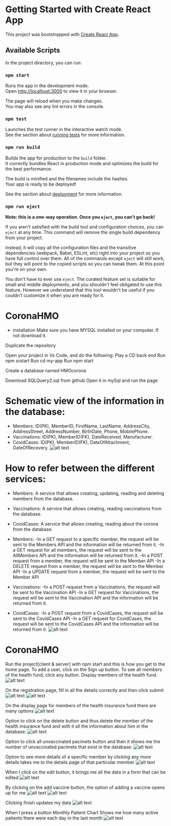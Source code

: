 # Getting Started with Create React App

This project was bootstrapped with [Create React App](https://github.com/facebook/create-react-app).

## Available Scripts

In the project directory, you can run:

### `npm start`

Runs the app in the development mode.\
Open [http://localhost:3000](http://localhost:3000) to view it in your browser.

The page will reload when you make changes.\
You may also see any lint errors in the console.

### `npm test`

Launches the test runner in the interactive watch mode.\
See the section about [running tests](https://facebook.github.io/create-react-app/docs/running-tests) for more information.

### `npm run build`

Builds the app for production to the `build` folder.\
It correctly bundles React in production mode and optimizes the build for the best performance.

The build is minified and the filenames include the hashes.\
Your app is ready to be deployed!

See the section about [deployment](https://facebook.github.io/create-react-app/docs/deployment) for more information.

### `npm run eject`

**Note: this is a one-way operation. Once you `eject`, you can't go back!**

If you aren't satisfied with the build tool and configuration choices, you can `eject` at any time. This command will remove the single build dependency from your project.

Instead, it will copy all the configuration files and the transitive dependencies (webpack, Babel, ESLint, etc) right into your project so you have full control over them. All of the commands except `eject` will still work, but they will point to the copied scripts so you can tweak them. At this point you're on your own.

You don't have to ever use `eject`. The curated feature set is suitable for small and middle deployments, and you shouldn't feel obligated to use this feature. However we understand that this tool wouldn't be useful if you couldn't customize it when you are ready for it.

# CoronaHMO
- installation
Make sure you have MYSQL installed on your computer. If not download it.

Duplicate the repository

Open your project in Vs Code, and do the following:
Play a CD back end
Run npm srstart
Run cd my-app
Run npm start

Create a database named HMOcorona

Download SQLQuery2.sql from github
Open it in mySql and run the page

# Schematic view of the information in the database:

- Members: ID(PK), MemberID, FirstName, LastName, AddressCity, AddressStreet, AddressNumber, BirthDate, Phone, MobilePhone.
- Vaccinations: ID(PK), MemberID(FK), DateReceived, Manufacturer.
- CovidCases: ID(PK), MemberID(FK), DateOfAttachment, DateOfRecovery.
![alt text](image-12.png)

# How to refer between the different services:
- Members: A service that allows creating, updating, reading and deleting members from the database.
- Vaccinations: A service that allows creating, reading  vaccinations from the database.
- CovidCases: A service that allows creating, reading  about the corona from the database.

- Members:
-In a GET request to a specific member, the request will be sent to the Members API and the information will be returned from it.
-In a GET request for all members, the request will be sent to the AllMembers API and the information will be returned from it.
-In a POST request from a member, the request will be sent to the Member API
-In a DELETE request from a member, the request will be sent to the Member API
-In a UPDATE request from a member, the request will be sent to the Member API
- Vaccinations:
-In a POST request from a Vaccinations, the request will be sent to the Vaccination API
-In a GET request for  Vaccinations, the request will be sent to the Vaccination API and the information will be returned from it.
- CovidCases:
-In a POST request from a CovidCases, the request will be sent to the CovidCases API
-In a GET request for  CovidCases, the request will be sent to the CovidCases API and the information will be returned from it.
![alt text](image-14.png)


# CoronaHMO
Run the project[client & server] with npm start and this is how you get to the home page. To add a user, click on the Sign up button. To see all members of the health fund, click any button. Display members of the health fund.
![alt text](image-1.png)

On the registration page, fill in all the details correctly and then click submit
![alt text](image.png)
![alt text](image-2.png)

On the display page for members of the health insurance fund there are many options
![alt text](image-3.png)

Option to click on the delete button and thus delete the member of the health insurance fund and with it all the information about him in the database:
![alt text](image-4.png)

Option to click all unvaccinated pacimets button and then it shows me the number of unvaccinated pacimets that exist in the database:
![alt text](image-11.png)

Option to see more details of a specific member by clicking any more details takes me to the details page of that particular member
![alt text](image-10.png)

When I click on the edit button, it brings me all the data in a form that can be edited
![alt text](image-6.png)

By clicking on the add vaccine button, the option of adding a vaccine opens up for me
![alt text](image-7.png)
![alt text](image-8.png)

Clicking finish updates my data
![alt text](image-9.png)

When I press a button Monthly Patient Chart
Shows me how many active patients there were each day in the last month
![alt text](image-15.png)


